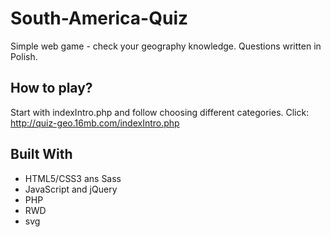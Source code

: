 # South-America-Quiz
Simple web game - check your geography knowledge.
Questions written in Polish.

## How to play?
Start with indexIntro.php and follow choosing different categories. Click: http://quiz-geo.16mb.com/indexIntro.php

## Built With

* HTML5/CSS3 ans Sass
* JavaScript and jQuery
* PHP
* RWD
* svg

